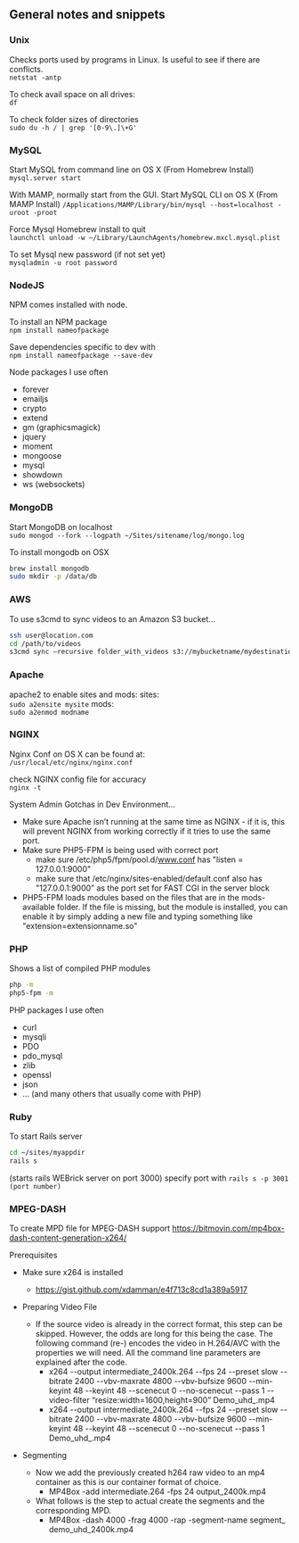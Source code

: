## General notes and snippets

### Unix
Checks ports used by programs in Linux. Is useful to see if there are conflicts.  
`netstat -antp`

To check avail space on all drives:  
`df`

To check folder sizes of directories  
`sudo du -h / | grep '[0-9\.]\+G'`

### MySQL
Start MySQL from command line on OS X (From Homebrew Install)  
`mysql.server start`

With MAMP, normally start from the GUI.
Start MySQL CLI on OS X (From MAMP Install)
`/Applications/MAMP/Library/bin/mysql --host=localhost -uroot -proot`

Force Mysql Homebrew install to quit  
`launchctl unload -w ~/Library/LaunchAgents/homebrew.mxcl.mysql.plist`

To set Mysql new password (if not set yet)  
`mysqladmin -u root password`

### NodeJS
NPM comes installed with node.

To install an NPM package  
`npm install nameofpackage`

Save dependencies specific to dev with  
`npm install nameofpackage --save-dev`

Node packages I use often
* forever
* emailjs
* crypto
* extend
* gm (graphicsmagick)
* jquery
* moment
* mongoose
* mysql
* showdown
* ws (websockets)

### MongoDB
Start MongoDB on localhost  
`sudo mongod --fork --logpath ~/Sites/sitename/log/mongo.log`

To install mongodb on OSX
```sh
brew install mongodb
sudo mkdir -p /data/db
```

### AWS
To use s3cmd to sync videos to an Amazon S3 bucket...
```sh
ssh user@location.com
cd /path/to/videos
s3cmd sync —recursive folder_with_videos s3://mybucketname/mydestination/
```

### Apache
apache2 to enable sites and mods:
sites:  
`sudo a2ensite mysite`
mods:  
`sudo a2enmod modname`

### NGINX
Nginx Conf on OS X can be found at:  
`/usr/local/etc/nginx/nginx.conf`

check NGINX config file for accuracy  
`nginx -t`

System Admin Gotchas in Dev Environment...
* Make sure Apache isn’t running at the same time as NGINX - if it is, this will prevent NGINX from working correctly if it tries to use the same port.
* Make sure PHP5-FPM is being used with correct port
    * make sure /etc/php5/fpm/pool.d/www.conf has "listen = 127.0.0.1:9000"
    * make sure that /etc/nginx/sites-enabled/default.conf also has "127.0.0.1:9000” as the port set for FAST CGI in the server block
* PHP5-FPM loads modules based on the files that are in the mods-available folder.  If the file is missing, but the module is installed, you can enable it by simply adding a new file and typing something like "extension=extensionname.so"

### PHP
Shows a list of compiled PHP modules
```sh
php -m  
php5-fpm -m
```

PHP packages I use often
* curl
* mysqli
* PDO
* pdo_mysql
* zlib
* openssl
* json
* … (and many others that usually come with PHP)

### Ruby
To start Rails server
```sh
cd ~/sites/myappdir
rails s
```
(starts rails WEBrick server on port 3000)
specify port with `rails s -p 3001 (port number)`

### MPEG-DASH
To create MPD file for MPEG-DASH support
https://bitmovin.com/mp4box-dash-content-generation-x264/

Prerequisites
* Make sure x264 is installed
    * https://gist.github.com/xdamman/e4f713c8cd1a389a5917

* Preparing Video File
    * If the source video is already in the correct format, this step can be skipped. However, the odds are long for this being the case. The following command (re-) encodes the video in H.264/AVC with the properties we will need. All the command line parameters are explained after the code.
        * x264 --output intermediate_2400k.264 --fps 24 --preset slow --bitrate 2400 --vbv-maxrate 4800 --vbv-bufsize 9600 --min-keyint 48 --keyint 48 --scenecut 0 --no-scenecut --pass 1 --video-filter “resize:width=1600,height=900” Demo_uhd_.mp4
        * x264 --output intermediate_2400k.264 --fps 24 --preset slow --bitrate 2400 --vbv-maxrate 4800 --vbv-bufsize 9600 --min-keyint 48 --keyint 48 --scenecut 0 --no-scenecut --pass 1 Demo_uhd_.mp4
* Segmenting
    * Now we add the previously created h264 raw video to an mp4 container as this is our container format of choice.
        * MP4Box -add intermediate.264 -fps 24 output_2400k.mp4
    * What follows is the step to actual create the segments and the corresponding MPD.
        * MP4Box -dash 4000 -frag 4000 -rap -segment-name segment_ demo_uhd_2400k.mp4

